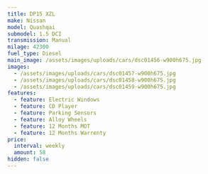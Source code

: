 ```yaml
---
title: DP15 XZL
make: Nissan
model: Quashqai
submodel: 1.5 DCI
transmission: Manual
milage: 42300
fuel_type: Diesel
main_image: /assets/images/uploads/cars/dsc01456-w900h675.jpg
images:
  - /assets/images/uploads/cars/dsc01457-w900h675.jpg
  - /assets/images/uploads/cars/dsc01458-w900h675.jpg
  - /assets/images/uploads/cars/dsc01459-w900h675.jpg
features:
  - feature: Electric Windows
  - feature: CD Player
  - feature: Parking Sensors
  - feature: Alloy Wheels
  - feature: 12 Months MOT
  - feature: 12 Months Warrenty
price:
  interval: weekly
  amount: 58
hidden: false
---
```

